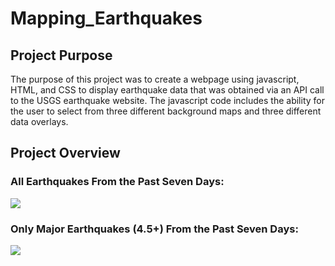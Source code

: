 # Mapping_Earthquakes
## Project Purpose
The purpose of this project was to create a webpage using javascript, HTML, and CSS to display earthquake data that was obtained via an API call to the USGS earthquake website. The javascript code includes the ability for the user to select from three different background maps and three different data overlays.

## Project Overview
### All Earthquakes From the Past Seven Days:
![](static/images/wholemap.png)

### Only Major Earthquakes (4.5+) From the Past Seven Days:
![](static/images/majorQuakes.png)
